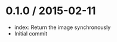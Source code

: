 
0.1.0 / 2015-02-11
==================

  * index: Return the image synchronously
  * Initial commit
